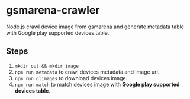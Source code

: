 # gsmarena-crawler
Node.js crawl device image from [gsmarena](http://www.gsmarena.com/) and generate metadata table with Google play supported devices table.

## Steps
1. `mkdir out && mkdir image`
2. `npm run metadata` to crawl devices metadata and image url.
3. `npm run dlimages` to download devices image.
4. `npm run match` to match devices image with **Google play supported devices table**.
